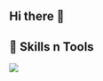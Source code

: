 ## Hi there 👋

## 🚀 Skills n Tools
<p align="left">
  <img src="https://skillicons.dev/icons?i=tailwind,js,react,nextjs,supabase,vscode" />
</p>

<!--
**lifxzyyy/lifxzyyy** is a ✨ _special_ ✨ repository because its `README.md` (this file) appears on your GitHub profile.

Here are some ideas to get you started:

- 🔭 I’m currently working on ...
- 🌱 I’m currently learning ...
- 👯 I’m looking to collaborate on ...
- 🤔 I’m looking for help with ...
- 💬 Ask me about ...
- 📫 How to reach me: ...
- 😄 Pronouns: ...
- ⚡ Fun fact: ...
-->
